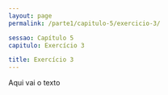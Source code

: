 ```yaml
---
layout: page
permalink: /parte1/capitulo-5/exercicio-3/

sessao: Capítulo 5
capitulo: Exercício 3

title: Exercício 3
---
```


Aqui vai o texto